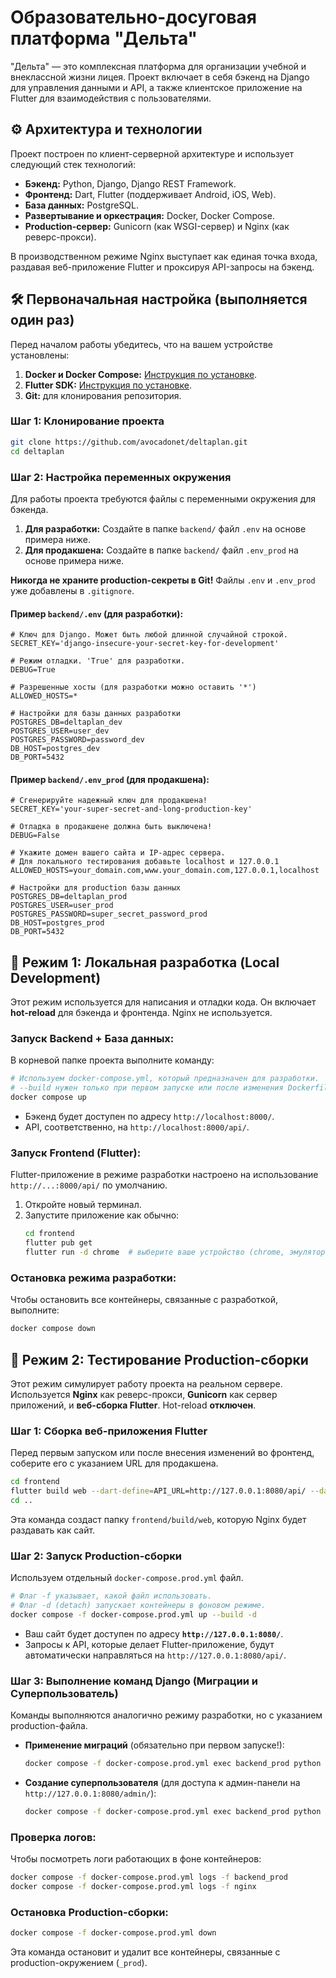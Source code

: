 # **Образовательно-досуговая платформа "Дельта"**

"Дельта" — это комплексная платформа для организации учебной и внеклассной жизни лицея. Проект включает в себя бэкенд на Django для управления данными и API, а также клиентское приложение на Flutter для взаимодействия с пользователями.

## **⚙️ Архитектура и технологии**

Проект построен по клиент-серверной архитектуре и использует следующий стек технологий:

*   **Бэкенд:** Python, Django, Django REST Framework.
*   **Фронтенд:** Dart, Flutter (поддерживает Android, iOS, Web).
*   **База данных:** PostgreSQL.
*   **Развертывание и оркестрация:** Docker, Docker Compose.
*   **Production-сервер:** Gunicorn (как WSGI-сервер) и Nginx (как реверс-прокси).

В производственном режиме Nginx выступает как единая точка входа, раздавая веб-приложение Flutter и проксируя API-запросы на бэкенд.

## **🛠️ Первоначальная настройка (выполняется один раз)**

Перед началом работы убедитесь, что на вашем устройстве установлены:
1.  **Docker и Docker Compose:** [Инструкция по установке](https://docs.docker.com/get-docker/).
2.  **Flutter SDK:** [Инструкция по установке](https://flutter.dev/docs/get-started/install).
3.  **Git:** для клонирования репозитория.

### Шаг 1: Клонирование проекта

```bash
git clone https://github.com/avocadonet/deltaplan.git
cd deltaplan
```

### Шаг 2: Настройка переменных окружения

Для работы проекта требуются файлы с переменными окружения для бэкенда.

1.  **Для разработки:** Создайте в папке `backend/` файл `.env` на основе примера ниже.
2.  **Для продакшена:** Создайте в папке `backend/` файл `.env_prod` на основе примера ниже.

**Никогда не храните production-секреты в Git!** Файлы `.env` и `.env_prod` уже добавлены в `.gitignore`.

#### **Пример `backend/.env` (для разработки):**
```dotenv
# Ключ для Django. Может быть любой длинной случайной строкой.
SECRET_KEY='django-insecure-your-secret-key-for-development'

# Режим отладки. 'True' для разработки.
DEBUG=True

# Разрешенные хосты (для разработки можно оставить '*')
ALLOWED_HOSTS=*

# Настройки для базы данных разработки
POSTGRES_DB=deltaplan_dev
POSTGRES_USER=user_dev
POSTGRES_PASSWORD=password_dev
DB_HOST=postgres_dev
DB_PORT=5432
```

#### **Пример `backend/.env_prod` (для продакшена):**
```dotenv
# Сгенерируйте надежный ключ для продакшена!
SECRET_KEY='your-super-secret-and-long-production-key'

# Отладка в продакшене должна быть выключена!
DEBUG=False

# Укажите домен вашего сайта и IP-адрес сервера.
# Для локального тестирования добавьте localhost и 127.0.0.1
ALLOWED_HOSTS=your_domain.com,www.your_domain.com,127.0.0.1,localhost

# Настройки для production базы данных
POSTGRES_DB=deltaplan_prod
POSTGRES_USER=user_prod
POSTGRES_PASSWORD=super_secret_password_prod
DB_HOST=postgres_prod
DB_PORT=5432
```

## **🚀 Режим 1: Локальная разработка (Local Development)**

Этот режим используется для написания и отладки кода. Он включает **hot-reload** для бэкенда и фронтенда. Nginx не используется.

### **Запуск Backend + База данных:**
В корневой папке проекта выполните команду:
```bash
# Используем docker-compose.yml, который предназначен для разработки.
# --build нужен только при первом запуске или после изменения Dockerfile/зависимостей.
docker compose up
```
*   Бэкенд будет доступен по адресу `http://localhost:8000/`.
*   API, соответственно, на `http://localhost:8000/api/`.

### **Запуск Frontend (Flutter):**
Flutter-приложение в режиме разработки настроено на использование `http://...:8000/api/` по умолчанию.

1.  Откройте новый терминал.
2.  Запустите приложение как обычно:
    ```bash
    cd frontend
    flutter pub get
    flutter run -d chrome  # выберите ваше устройство (chrome, эмулятор и т.д.)
    ```

### **Остановка режима разработки:**
Чтобы остановить все контейнеры, связанные с разработкой, выполните:
```bash
docker compose down
```

## **🚀 Режим 2: Тестирование Production-сборки**

Этот режим симулирует работу проекта на реальном сервере. Используется **Nginx** как реверс-прокси, **Gunicorn** как сервер приложений, и **веб-сборка Flutter**. Hot-reload **отключен**.

### **Шаг 1: Сборка веб-приложения Flutter**
Перед первым запуском или после внесения изменений во фронтенд, соберите его с указанием URL для продакшена.
```bash
cd frontend
flutter build web --dart-define=API_URL=http://127.0.0.1:8080/api/ --dart-define=API_URL_ANDROID=http://10.0.2.2:8080/api/
cd ..
```
Эта команда создаст папку `frontend/build/web`, которую Nginx будет раздавать как сайт.

### **Шаг 2: Запуск Production-сборки**
Используем отдельный `docker-compose.prod.yml` файл.
```bash
# Флаг -f указывает, какой файл использовать.
# Флаг -d (detach) запускает контейнеры в фоновом режиме.
docker compose -f docker-compose.prod.yml up --build -d
```
*   Ваш сайт будет доступен по адресу **`http://127.0.0.1:8080/`**.
*   Запросы к API, которые делает Flutter-приложение, будут автоматически направляться на `http://127.0.0.1:8080/api/`.

### **Шаг 3: Выполнение команд Django (Миграции и Суперпользователь)**
Команды выполняются аналогично режиму разработки, но с указанием production-файла.

*   **Применение миграций** (обязательно при первом запуске!):
    ```bash
    docker compose -f docker-compose.prod.yml exec backend_prod python manage.py migrate
    ```
*   **Создание суперпользователя** (для доступа к админ-панели на `http://127.0.0.1:8080/admin/`):
    ```bash
    docker compose -f docker-compose.prod.yml exec backend_prod python manage.py createsuperuser
    ```

### **Проверка логов:**
Чтобы посмотреть логи работающих в фоне контейнеров:
```bash
docker compose -f docker-compose.prod.yml logs -f backend_prod
docker compose -f docker-compose.prod.yml logs -f nginx
```

### **Остановка Production-сборки:**
```bash
docker compose -f docker-compose.prod.yml down
```
Эта команда остановит и удалит все контейнеры, связанные с production-окружением (`_prod`).